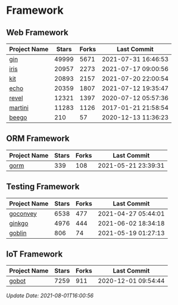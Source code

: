 # Framework

## Web Framework
| Project Name | Stars | Forks | Last Commit |
| ------------ | ----- | ----- | ----------- |
| [gin](https://github.com/gin-gonic/gin) | 49999 | 5671 | 2021-07-31 16:46:53 |
| [iris](https://github.com/kataras/iris) | 20957 | 2273 | 2021-07-17 09:00:56 |
| [kit](https://github.com/go-kit/kit) | 20893 | 2157 | 2021-07-20 22:00:54 |
| [echo](https://github.com/labstack/echo) | 20359 | 1807 | 2021-07-12 19:35:47 |
| [revel](https://github.com/revel/revel) | 12321 | 1397 | 2020-07-12 05:57:36 |
| [martini](https://github.com/go-martini/martini) | 11283 | 1126 | 2017-01-21 21:58:54 |
| [beego](https://github.com/astaxie/beego) | 210 | 57 | 2020-12-13 11:36:23 |

## ORM Framework
| Project Name | Stars | Forks | Last Commit |
| ------------ | ----- | ----- | ----------- |
| [gorm](https://github.com/jinzhu/gorm) | 339 | 108 | 2021-05-21 23:39:31 |

## Testing Framework
| Project Name | Stars | Forks | Last Commit |
| ------------ | ----- | ----- | ----------- |
| [goconvey](https://github.com/smartystreets/goconvey) | 6538 | 477 | 2021-04-27 05:44:01 |
| [ginkgo](https://github.com/onsi/ginkgo) | 4976 | 444 | 2021-06-02 18:34:18 |
| [goblin](https://github.com/franela/goblin) | 806 | 74 | 2021-05-19 01:27:13 |

## IoT Framework
| Project Name | Stars | Forks | Last Commit |
| ------------ | ----- | ----- | ----------- |
| [gobot](https://github.com/hybridgroup/gobot) | 7259 | 911 | 2020-12-01 09:54:44 |

*Update Date: 2021-08-01T16:00:56*